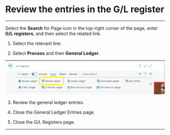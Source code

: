 # Review the entries in the G/L register
---

Select the **Search** for Page icon in the top-right corner of the page, enter **G/L registers**, and then select the related link.

1. Select the relevant line.

2. Select **Process** and then **General Ledger**.

![alt text](image-6.png)

3. Review the general ledger entries.

4. Close the General Ledger Entries page.

5. Close the G/L Registers page.


---